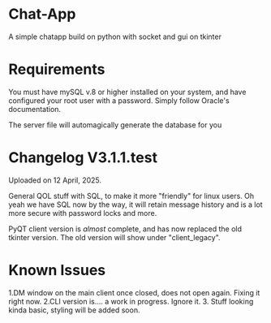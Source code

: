 # Chat-App
A simple chatapp build on python with socket and gui on tkinter

# Requirements

You must have mySQL v.8 or higher installed on your system, and have configured your root user with a password. Simply follow Oracle's documentation.

The server file will automagically generate the database for you

# Changelog V3.1.1.test

Uploaded on 12 April, 2025.

General QOL stuff with SQL, to make it more "friendly" for linux users.
Oh yeah we have SQL now by the way, it will retain message history and is a lot more secure with password locks and more.

PyQT client version is *almost* complete, and has now replaced the old tkinter version. The old version will show under "client_legacy".

# Known Issues

1.DM window on the main client once closed, does not open again. Fixing it right now.
2.CLI version is.... a work in progress. Ignore it.
3. Stuff looking kinda basic, styling will be added soon.